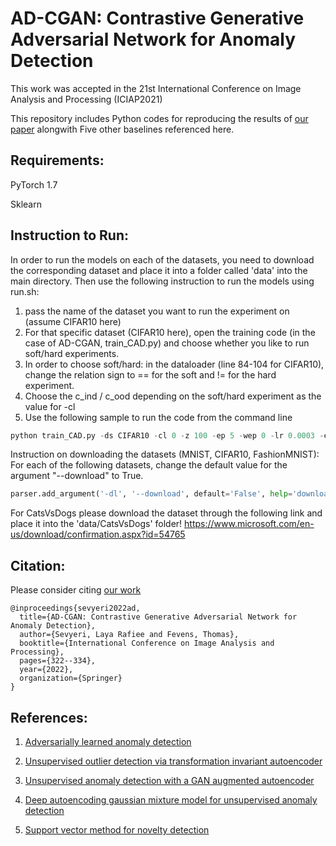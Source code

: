 # AD-CGAN: Contrastive Generative Adversarial Network for Anomaly Detection

This work was accepted in the 21st International Conference on Image Analysis and Processing (ICIAP2021)

This repository includes Python codes for reproducing the results of [our paper](ttps://link.springer.com/chapter/10.1007/978-3-031-06427-2_27) alongwith Five other baselines referenced here.

## Requirements:

PyTorch 1.7

Sklearn



## Instruction to Run:

In order to run the models on each of the datasets, you need to download the corresponding dataset and place it into a folder called 'data' into the main directory. Then use the following instruction to run the models using run.sh:
1. pass the name of the dataset you want to run the experiment on (assume CIFAR10 here)
2. For that specific dataset (CIFAR10 here), open the training code (in the case of AD-CGAN, train_CAD.py) and choose whether you like to run soft/hard experiments.
3. In order to choose soft/hard: in the dataloader (line 84-104 for CIFAR10), change the relation sign to == for the soft and != for the hard experiment.
4. Choose the c_ind / c_ood depending on the soft/hard experiment as the value for -cl
5. Use the following sample to run the code from the command line

```python
python train_CAD.py -ds CIFAR10 -cl 0 -z 100 -ep 5 -wep 0 -lr 0.0003 -elr 0.0002 -rs 11 -lm 0.1 -bt 0.5
```

Instruction on downloading the datasets (MNIST, CIFAR10, FashionMNIST):
For each of the following datasets, change the default value for the argument "--download" to True.
```python
parser.add_argument('-dl', '--download', default='False', help='download the datasets')
```


For CatsVsDogs please download the dataset through the following link and place it into the 'data/CatsVsDogs' folder!
https://www.microsoft.com/en-us/download/confirmation.aspx?id=54765


## Citation:
Please consider citing [our work](https://link.springer.com/chapter/10.1007/978-3-031-06427-2_27)

```
@inproceedings{sevyeri2022ad,
  title={AD-CGAN: Contrastive Generative Adversarial Network for Anomaly Detection},
  author={Sevyeri, Laya Rafiee and Fevens, Thomas},
  booktitle={International Conference on Image Analysis and Processing},
  pages={322--334},
  year={2022},
  organization={Springer}
}
```

## References:

1. [Adversarially learned anomaly detection](https://ieeexplore.ieee.org/stamp/stamp.jsp?arnumber=8594897&casa_token=Z_qOGEPCDycAAAAA:AFG84CIXLTMGrOcioInLaRv64YahtF4aletlDkUjeYZcwu5RWbcuMmzJ6qpePXjfrHQLv-F_EFk&tag=1)

2. [Unsupervised outlier detection via transformation invariant autoencoder](https://ieeexplore.ieee.org/stamp/stamp.jsp?arnumber=9376856)

3. [Unsupervised anomaly detection with a GAN augmented autoencoder](https://link.springer.com/chapter/10.1007/978-3-030-61609-0_38)

4. [Deep autoencoding gaussian mixture model for unsupervised anomaly detection](https://openreview.net/pdf?id=BJJLHbb0-)

5. [Support vector method for novelty detection](https://proceedings.neurips.cc/paper/1999/file/8725fb777f25776ffa9076e44fcfd776-Paper.pdf)
